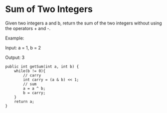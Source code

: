 # Sum of Two Integers

Given two integers a and b, return the sum of the two integers without using the operators + and -.

Example:

Input: a = 1, b = 2

Output: 3



    public int getSum(int a, int b) {
        while(b != 0){
            // carry
            int carry = (a & b) << 1;
            // sum 
            a = a ^ b;
            b = carry;
        }
        return a;
    }




